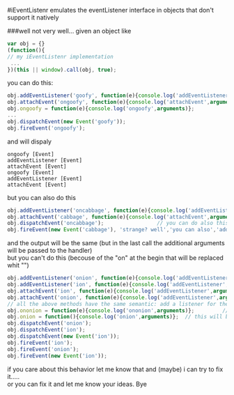 #iEventListenr
emulates the eventListener interface in objects that don't support it natively

###well not very well...
given an object like

```javascript
var obj = {}
(function(){
// my iEventListenr implementation
 ...
})(this || window).call(obj, true);
```
you can do this:<br>
```javascript
obj.addEventListener('goofy', function(e){console.log('addEventListener',arguments)});
obj.attachEvent('ongoofy', function(e){console.log('attachEvent',arguments)});
obj.ongoofy = function(e){console.log('ongoofy',arguments)};
...
obj.dispatchEvent(new Event('goofy'));
obj.fireEvent('ongoofy');
```
and will dispaly
```
ongoofy [Event]
addEventListener [Event]
attachEvent [Event]
ongoofy [Event]
addEventListener [Event]
attachEvent [Event]
```
but you can also do this
```javascript
obj.addEventListener('oncabbage', function(e){console.log('addEventListener',arguments)}); //??????
obj.attachEvent('cabbage', function(e){console.log('attachEvent',arguments)});             //??????
obj.dispatchEvent('oncabbage');                 // you can do also this obj.dispatchEvent('cabbage');
obj.fireEvent(new Event('cabbage'), 'strange? well','you can also','add additional','argument...');
```
and the output will be the same (but in the last call the additional arguments will be passed to the handler)<br>
but you can't do this (becouse of the "on" at the begin that will be replaced whit "")
```javascript
obj.addEventListener('onion', function(e){console.log('addEventListener',arguments)})
obj.addEventListener('ion', function(e){console.log('addEventListener',arguments)})
obj.attachEvent('ion', function(e){console.log('addEventListener',arguments)})
obj.attachEvent('onion', function(e){console.log('addEventListener',arguments)})
// all the above methods have the same semantic: add a listener for the 'ion' event
obj.ononion = function(e){console.log('ononion',arguments)};         // this will never be fired!!!!
obj.onion = function(){console.log('onion',arguments)};  // this will be invoked on ion event and on onion event!!
obj.dispatchEvent('onion');
obj.dispatchEvent('ion');
obj.dispatchEvent(new Event('ion'));
obj.fireEvent('ion');
obj.fireEvent('onion');
obj.fireEvent(new Event('ion'));
```
if you care about this behavior let me know that and (maybe) i can try to fix it.....<br>
or you can fix it and let me know your ideas.
Bye
